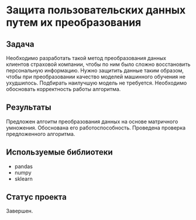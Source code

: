 # Защита пользовательских данных путем их преобразования


## Задача

Необходимо разработать такой метод преобразования данных клиентов страховой компании, чтобы по ним было сложно восстановить персональную информацию. 
Нужно защитить данные таким образом, чтобы при преобразовании качество моделей машинного обучения не ухудшилось. Подбирать наилучшую модель не требуется.
Необходимо обосновать корректность работы алгоритма. 

## Результаты
Предложен алгоитм преобразования данных на основе матричного умножения. Обоснована его работоспособность. Проведена проверка предложенного алгоритма.

## Используемые библиотеки
* pandas
* numpy
* sklearn

## Статус проекта

Завершен.
